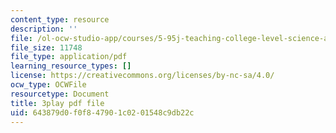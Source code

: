 ```yaml
---
content_type: resource
description: ''
file: /ol-ocw-studio-app/courses/5-95j-teaching-college-level-science-and-engineering-fall-2015/643879d0f0f847901c0201548c9db22c_Zm8uMV5aMdw.pdf
file_size: 11748
file_type: application/pdf
learning_resource_types: []
license: https://creativecommons.org/licenses/by-nc-sa/4.0/
ocw_type: OCWFile
resourcetype: Document
title: 3play pdf file
uid: 643879d0-f0f8-4790-1c02-01548c9db22c
---
```

